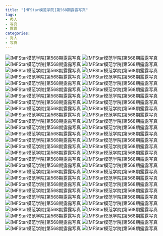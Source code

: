 ```yaml
---
title: "[MFStar模范学院]第568期露露写真"
tags: 
- 秀人
- 写真
- 露露
categories:
- 秀人
- 写真
---
```


![[MFStar模范学院]第568期露露写真](https://img.ilovese.xyz/1734708103694.webp)
![[MFStar模范学院]第568期露露写真](https://img.ilovese.xyz/1734708105562.webp)
![[MFStar模范学院]第568期露露写真](https://img.ilovese.xyz/1734708107368.webp)
![[MFStar模范学院]第568期露露写真](https://img.ilovese.xyz/1734708109361.webp)
![[MFStar模范学院]第568期露露写真](https://img.ilovese.xyz/1734708111054.webp)
![[MFStar模范学院]第568期露露写真](https://img.ilovese.xyz/1734708112877.webp)
![[MFStar模范学院]第568期露露写真](https://img.ilovese.xyz/1734708114738.webp)
![[MFStar模范学院]第568期露露写真](https://img.ilovese.xyz/1734708116539.webp)
![[MFStar模范学院]第568期露露写真](https://img.ilovese.xyz/1734708118297.webp)
![[MFStar模范学院]第568期露露写真](https://img.ilovese.xyz/1734708120084.webp)
![[MFStar模范学院]第568期露露写真](https://img.ilovese.xyz/1734708122038.webp)
![[MFStar模范学院]第568期露露写真](https://img.ilovese.xyz/1734708123702.webp)
![[MFStar模范学院]第568期露露写真](https://img.ilovese.xyz/1734708125337.webp)
![[MFStar模范学院]第568期露露写真](https://img.ilovese.xyz/1734708126568.webp)
![[MFStar模范学院]第568期露露写真](https://img.ilovese.xyz/1734708128371.webp)
![[MFStar模范学院]第568期露露写真](https://img.ilovese.xyz/1734708129887.webp)
![[MFStar模范学院]第568期露露写真](https://img.ilovese.xyz/1734708131704.webp)
![[MFStar模范学院]第568期露露写真](https://img.ilovese.xyz/1734708133527.webp)
![[MFStar模范学院]第568期露露写真](https://img.ilovese.xyz/1734708135094.webp)
![[MFStar模范学院]第568期露露写真](https://img.ilovese.xyz/1734708136695.webp)
![[MFStar模范学院]第568期露露写真](https://img.ilovese.xyz/1734708138477.webp)
![[MFStar模范学院]第568期露露写真](https://img.ilovese.xyz/1734708140204.webp)
![[MFStar模范学院]第568期露露写真](https://img.ilovese.xyz/1734708141969.webp)
![[MFStar模范学院]第568期露露写真](https://img.ilovese.xyz/1734708143382.webp)
![[MFStar模范学院]第568期露露写真](https://img.ilovese.xyz/1734708144725.webp)
![[MFStar模范学院]第568期露露写真](https://img.ilovese.xyz/1734708146434.webp)
![[MFStar模范学院]第568期露露写真](https://img.ilovese.xyz/1734708148362.webp)
![[MFStar模范学院]第568期露露写真](https://img.ilovese.xyz/1734708150158.webp)
![[MFStar模范学院]第568期露露写真](https://img.ilovese.xyz/1734708151733.webp)
![[MFStar模范学院]第568期露露写真](https://img.ilovese.xyz/1734708153643.webp)
![[MFStar模范学院]第568期露露写真](https://img.ilovese.xyz/1734708155424.webp)
![[MFStar模范学院]第568期露露写真](https://img.ilovese.xyz/1734708157399.webp)
![[MFStar模范学院]第568期露露写真](https://img.ilovese.xyz/1734708159448.webp)
![[MFStar模范学院]第568期露露写真](https://img.ilovese.xyz/1734708160935.webp)
![[MFStar模范学院]第568期露露写真](https://img.ilovese.xyz/1734708162724.webp)
![[MFStar模范学院]第568期露露写真](https://img.ilovese.xyz/1734708164009.webp)
![[MFStar模范学院]第568期露露写真](https://img.ilovese.xyz/1734708165724.webp)
![[MFStar模范学院]第568期露露写真](https://img.ilovese.xyz/1734708167236.webp)
![[MFStar模范学院]第568期露露写真](https://img.ilovese.xyz/1734708168923.webp)
![[MFStar模范学院]第568期露露写真](https://img.ilovese.xyz/1734708170821.webp)
![[MFStar模范学院]第568期露露写真](https://img.ilovese.xyz/1734708172728.webp)
![[MFStar模范学院]第568期露露写真](https://img.ilovese.xyz/1734708174441.webp)
![[MFStar模范学院]第568期露露写真](https://img.ilovese.xyz/1734708175938.webp)
![[MFStar模范学院]第568期露露写真](https://img.ilovese.xyz/1734708177364.webp)
![[MFStar模范学院]第568期露露写真](https://img.ilovese.xyz/1734708179214.webp)
![[MFStar模范学院]第568期露露写真](https://img.ilovese.xyz/1734708181123.webp)
![[MFStar模范学院]第568期露露写真](https://img.ilovese.xyz/1734708183152.webp)
![[MFStar模范学院]第568期露露写真](https://img.ilovese.xyz/1734708184685.webp)
![[MFStar模范学院]第568期露露写真](https://img.ilovese.xyz/1734708186645.webp)
![[MFStar模范学院]第568期露露写真](https://img.ilovese.xyz/1734708188428.webp)
![[MFStar模范学院]第568期露露写真](https://img.ilovese.xyz/1734708189977.webp)
![[MFStar模范学院]第568期露露写真](https://img.ilovese.xyz/1734708191766.webp)
![[MFStar模范学院]第568期露露写真](https://img.ilovese.xyz/1734708193289.webp)
![[MFStar模范学院]第568期露露写真](https://img.ilovese.xyz/1734708194894.webp)
![[MFStar模范学院]第568期露露写真](https://img.ilovese.xyz/1734708196818.webp)
![[MFStar模范学院]第568期露露写真](https://img.ilovese.xyz/1734708198634.webp)
